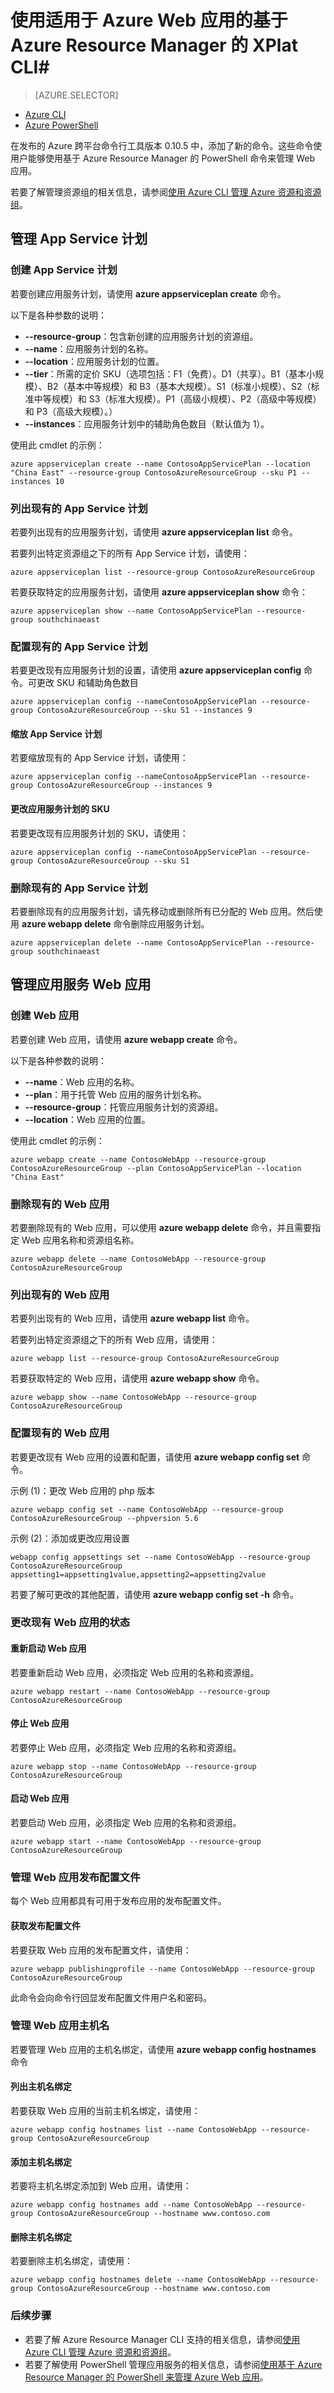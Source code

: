 <properties
	pageTitle="适用于 Azure Web 应用的基于 Azure Resource Manager 的跨平台命令行工具 | Azure"
	description="了解如何使用新的基于 Azure Resource Manager 的跨平台命令行工具来管理 Azure Web 应用。"
	services="app-service\web"
	documentationCenter=""
	authors="ahmedelnably"
	manager="stefsch"
	editor=""/>  


<tags
	ms.service="app-service-web"
	ms.workload="web"
	ms.tgt_pltfrm="na"
	ms.devlang="na"
	ms.topic="article"
	ms.date="09/29/2016"
	wacn.date="10/31/2016"
	ms.author="aelnably"/>  


# 使用适用于 Azure Web 应用的基于 Azure Resource Manager 的 XPlat CLI#

> [AZURE.SELECTOR]
- [Azure CLI](/documentation/articles/app-service-web-app-azure-resource-manager-xplat-cli/)
- [Azure PowerShell](/documentation/articles/app-service-web-app-azure-resource-manager-powershell/)

在发布的 Azure 跨平台命令行工具版本 0.10.5 中，添加了新的命令。这些命令使用户能够使用基于 Azure Resource Manager 的 PowerShell 命令来管理 Web 应用。

若要了解管理资源组的相关信息，请参阅[使用 Azure CLI 管理 Azure 资源和资源组](/documentation/articles/xplat-cli-azure-resource-manager/)。


## 管理 App Service 计划 ##

### 创建 App Service 计划 ###
若要创建应用服务计划，请使用 **azure appserviceplan create** 命令。

以下是各种参数的说明：

- 	**--resource-group**：包含新创建的应用服务计划的资源组。
- 	**--name**：应用服务计划的名称。
- 	**--location**：应用服务计划的位置。
- 	**--tier**：所需的定价 SKU（选项包括：F1（免费）。D1（共享）。B1（基本小规模）、B2（基本中等规模）和 B3（基本大规模）。S1（标准小规模）、S2（标准中等规模）和 S3（标准大规模）。P1（高级小规模）、P2（高级中等规模）和 P3（高级大规模）。）
- 	**--instances**：应用服务计划中的辅助角色数目（默认值为 1）。

使用此 cmdlet 的示例：

    azure appserviceplan create --name ContosoAppServicePlan --location "China East" --resource-group ContosoAzureResourceGroup --sku P1 --instances 10

### 列出现有的 App Service 计划 ###

若要列出现有的应用服务计划，请使用 **azure appserviceplan list** 命令。

若要列出特定资源组之下的所有 App Service 计划，请使用：

    azure appserviceplan list --resource-group ContosoAzureResourceGroup

若要获取特定的应用服务计划，请使用 **azure appserviceplan show** 命令：

    azure appserviceplan show --name ContosoAppServicePlan --resource-group southchinaeast

### 配置现有的 App Service 计划 ###

若要更改现有应用服务计划的设置，请使用 **azure appserviceplan config** 命令。可更改 SKU 和辅助角色数目

    azure appserviceplan config --nameContosoAppServicePlan --resource-group ContosoAzureResourceGroup --sku S1 --instances 9

#### 缩放 App Service 计划 ####

若要缩放现有的 App Service 计划，请使用：

    azure appserviceplan config --nameContosoAppServicePlan --resource-group ContosoAzureResourceGroup --instances 9

#### 更改应用服务计划的 SKU ####

若要更改现有应用服务计划的 SKU，请使用：

    azure appserviceplan config --nameContosoAppServicePlan --resource-group ContosoAzureResourceGroup --sku S1


### 删除现有的 App Service 计划 ###

若要删除现有的应用服务计划，请先移动或删除所有已分配的 Web 应用。然后使用 **azure webapp delete** 命令删除应用服务计划。

    azure appserviceplan delete --name ContosoAppServicePlan --resource-group southchinaeast

## 管理应用服务 Web 应用 ##

### 创建 Web 应用 ###

若要创建 Web 应用，请使用 **azure webapp create** 命令。

以下是各种参数的说明：

- **--name**：Web 应用的名称。
- **--plan**：用于托管 Web 应用的服务计划名称。
- **--resource-group**：托管应用服务计划的资源组。
- **--location**：Web 应用的位置。

使用此 cmdlet 的示例：

    azure webapp create --name ContosoWebApp --resource-group ContosoAzureResourceGroup --plan ContosoAppServicePlan --location "China East"

### 删除现有的 Web 应用 ###

若要删除现有的 Web 应用，可以使用 **azure webapp delete** 命令，并且需要指定 Web 应用名称和资源组名称。

    azure webapp delete --name ContosoWebApp --resource-group ContosoAzureResourceGroup

### 列出现有的 Web 应用 ###

若要列出现有的 Web 应用，请使用 **azure webapp list** 命令。

若要列出特定资源组之下的所有 Web 应用，请使用：

    azure webapp list --resource-group ContosoAzureResourceGroup

若要获取特定的 Web 应用，请使用 **azure webapp show** 命令。

    azure webapp show --name ContosoWebApp --resource-group ContosoAzureResourceGroup

### 配置现有的 Web 应用 ###

若要更改现有 Web 应用的设置和配置，请使用 **azure webapp config set** 命令。

示例 (1)：更改 Web 应用的 php 版本

	azure webapp config set --name ContosoWebApp --resource-group ContosoAzureResourceGroup --phpversion 5.6

示例 (2)：添加或更改应用设置

	webapp config appsettings set --name ContosoWebApp --resource-group ContosoAzureResourceGroup appsetting1=appsetting1value,appsetting2=appsetting2value

若要了解可更改的其他配置，请使用 **azure webapp config set -h** 命令。

### 更改现有 Web 应用的状态 ###

#### 重新启动 Web 应用 ####

若要重新启动 Web 应用，必须指定 Web 应用的名称和资源组。

    azure webapp restart --name ContosoWebApp --resource-group ContosoAzureResourceGroup

#### 停止 Web 应用 ####

若要停止 Web 应用，必须指定 Web 应用的名称和资源组。

    azure webapp stop --name ContosoWebApp --resource-group ContosoAzureResourceGroup

#### 启动 Web 应用 ####

若要启动 Web 应用，必须指定 Web 应用的名称和资源组。

    azure webapp start --name ContosoWebApp --resource-group ContosoAzureResourceGroup

### 管理 Web 应用发布配置文件 ###

每个 Web 应用都具有可用于发布应用的发布配置文件。

#### 获取发布配置文件 ####

若要获取 Web 应用的发布配置文件，请使用：

    azure webapp publishingprofile --name ContosoWebApp --resource-group ContosoAzureResourceGroup

此命令会向命令行回显发布配置文件用户名和密码。

### 管理 Web 应用主机名 ###

若要管理 Web 应用的主机名绑定，请使用 **azure webapp config hostnames** 命令

#### 列出主机名绑定 ####

若要获取 Web 应用的当前主机名绑定，请使用：

    azure webapp config hostnames list --name ContosoWebApp --resource-group ContosoAzureResourceGroup

#### 添加主机名绑定 ####

若要将主机名绑定添加到 Web 应用，请使用：

    azure webapp config hostnames add --name ContosoWebApp --resource-group ContosoAzureResourceGroup --hostname www.contoso.com

#### 删除主机名绑定 ####

若要删除主机名绑定，请使用：

    azure webapp config hostnames delete --name ContosoWebApp --resource-group ContosoAzureResourceGroup --hostname www.contoso.com

### 后续步骤 ###
- 若要了解 Azure Resource Manager CLI 支持的相关信息，请参阅[使用 Azure CLI 管理 Azure 资源和资源组](/documentation/articles/xplat-cli-azure-resource-manager/)。
- 若要了解使用 PowerShell 管理应用服务的相关信息，请参阅[使用基于 Azure Resource Manager 的 PowerShell 来管理 Azure Web 应用](/documentation/articles/app-service-web-app-azure-resource-manager-powershell/)。

<!---HONumber=Mooncake_1024_2016-->
